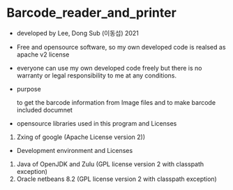 # Barcode_reader_and_printer

- developed by Lee, Dong Sub (이동섭) 2021
- Free and opensource software, so my own developed code is realsed as apache v2 license
- everyone can use my own developed code freely but there is no warranty or legal responsibility to me at any conditions.



- purpose

  to get the barcode information from Image files and
    to make barcode included documnet 


- opensource libraries used in this program and Licenses

1. Zxing of google (Apache License version 2))


- Development environment and Licenses

1. Java of OpenJDK and Zulu (GPL license version 2 with classpath exception)
2. Oracle netbeans 8.2 (GPL license version 2 with classpath exception)

